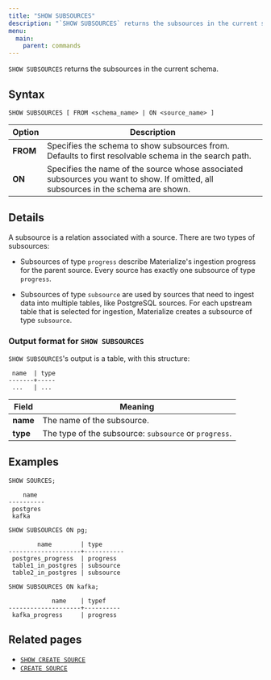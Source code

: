 ```yaml
---
title: "SHOW SUBSOURCES"
description: "`SHOW SUBSOURCES` returns the subsources in the current schema."
menu:
  main:
    parent: commands
---
```


`SHOW SUBSOURCES` returns the subsources in the current schema.

## Syntax

```mzsql
SHOW SUBSOURCES [ FROM <schema_name> | ON <source_name> ]
```

Option       | Description
-------------|------------
**FROM**     | Specifies the schema to show subsources from. Defaults to first resolvable schema in the search path.
**ON**       | Specifies the name of the source whose associated subsources you want to show. If omitted, all subsources in the schema are shown.

## Details

A subsource is a relation associated with a source. There are two types of
subsources:

  * Subsources of type `progress` describe Materialize's ingestion progress for
    the parent source. Every source has exactly one subsource of type
    `progress`.

  * Subsources of type `subsource` are used by sources that need to ingest data
    into multiple tables, like PostgreSQL sources. For each upstream table that
    is selected for ingestion, Materialize creates a subsource of type
    `subsource`.

### Output format for `SHOW SUBSOURCES`

`SHOW SUBSOURCES`'s output is a table, with this structure:

```nofmt
 name  | type
-------+-----
 ...   | ...
```

Field    | Meaning
---------|--------
**name** | The name of the subsource.
**type** | The type of the subsource: `subsource` or `progress`.

## Examples

```mzsql
SHOW SOURCES;
```
```nofmt
    name
----------
 postgres
 kafka
```
```mzsql
SHOW SUBSOURCES ON pg;
```
```nofmt
        name        | type
--------------------+-----------
 postgres_progress  | progress
 table1_in_postgres | subsource
 table2_in_postgres | subsource
```
```mzsql
SHOW SUBSOURCES ON kafka;
```
```nofmt
            name    | typef
--------------------+----------
 kafka_progress     | progress
```

## Related pages

- [`SHOW CREATE SOURCE`](../show-create-source)
- [`CREATE SOURCE`](../create-source)
